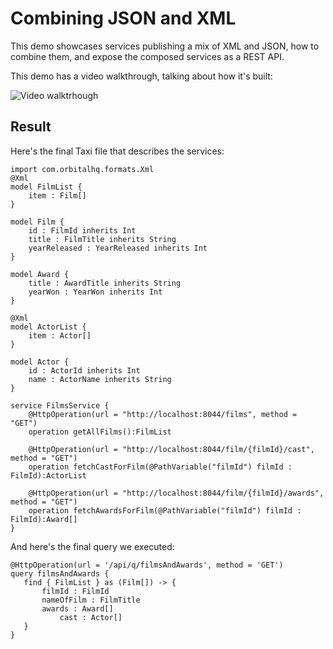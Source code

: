 # Combining JSON and XML

This demo showcases services publishing a mix of XML and JSON, how to combine them, and expose the
composed services as a REST API.

This demo has a video walkthrough, talking about how it's built:

![Video walktrhough](https://cdn.loom.com/sessions/thumbnails/d7819e1108e7401094dbdad39796bbf4-1697719617654-with-play.gif)

## Result
Here's the final Taxi file that describes the services:

```taxi
import com.orbitalhq.formats.Xml
@Xml
model FilmList {
    item : Film[]
}

model Film {
    id : FilmId inherits Int
    title : FilmTitle inherits String
    yearReleased : YearReleased inherits Int
}

model Award {
    title : AwardTitle inherits String
    yearWon : YearWon inherits Int
}

@Xml
model ActorList {
    item : Actor[]
}

model Actor {
    id : ActorId inherits Int
    name : ActorName inherits String
}

service FilmsService {
    @HttpOperation(url = "http://localhost:8044/films", method = "GET")
    operation getAllFilms():FilmList

    @HttpOperation(url = "http://localhost:8044/film/{filmId}/cast", method = "GET")
    operation fetchCastForFilm(@PathVariable("filmId") filmId : FilmId):ActorList

    @HttpOperation(url = "http://localhost:8044/film/{filmId}/awards", method = "GET")
    operation fetchAwardsForFilm(@PathVariable("filmId") filmId : FilmId):Award[]
}
```

And here's the final query we executed:

```taxi
@HttpOperation(url = '/api/q/filmsAndAwards', method = 'GET')
query filmsAndAwards {
   find { FilmList } as (Film[]) -> {
       filmId : FilmId
       nameOfFilm : FilmTitle
       awards : Award[]
           cast : Actor[]
   }
}
```
